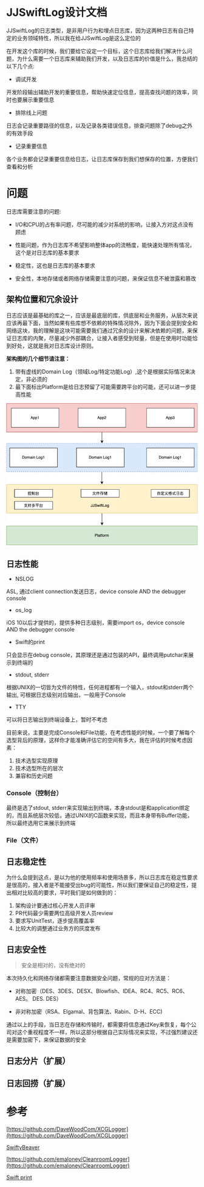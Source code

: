 # JJSwiftLog设计文档

JJSwiftLog的日志类型，是非用户行为和埋点日志库，因为这两种日志有自己特定的业务领域特性，所以我在给JJSwiftLog是这么定位的

在开发这个库的时候，我们要给它设定一个目标，这个日志库给我们解决什么问题，为什么需要一个日志库来辅助我们开发，以及日志库的价值是什么，我总结的以下几个点:

* 调试开发

开发阶段输出辅助开发的重要信息，帮助快速定位信息，提高查找问题的效率，同时也要展示重要信息

* 排除线上问题

日志会记录重要路径的信息，以及记录各类错误信息，排查问题除了debug之外的有效手段

* 记录重要信息

各个业务都会记录重要信息给日志，让日志库保存到我们想保存的位置，方便我们查看和分析

# 问题

日志库需要注意的问题:

* I/O和CPU的占有率问题，尽可能的减少对系统的影响，让接入方对这点没有顾虑

* 性能问题，作为日志库不希望影响整体app的流畅度，能快速处理所有情况，这个是对日志库的基本要求

* 稳定性，这也是日志库的基本要求

* 安全性，本地存储或者网络存储需要注意的问题，来保证信息不被泄露和篡改

## 架构位置和冗余设计

日志应该是最基础的库之一，应该是最底层的库，供底层和业务服务，从层次来说应该再最下面，当然如果有些库想不依赖的特殊情况除外，因为下面会提到安全和网络这块，我的理解是这块可能需要我们通过冗余的设计来解决依赖的问题，来保证日志库的内聚，尽量减少外部耦合，让接入者感受到轻量，但是在使用时功能恰到好处，这就是我对日志库设计原则。

__架构图的几个细节请注意：__

1. 带有虚线的Domain Log（领域Log/特定功能Log）,这个是根据实际情况来决定，非必须的
2. 最下面标出Platform是给日志预留了可能需要跨平台的可能，还可以进一步提高性能

![JJSwiftLog architecture](https://raw.githubusercontent.com/jezzmemo/JJSwiftLog/master/screenshots/architecture.png)

## 日志性能

* NSLOG

ASL, 通过client connection发送日志，device console AND the debugger console

* os_log

iOS 10以后才提供的，提供多种日志级别，需要import os，device console AND the debugger console

* Swift的print

只会显示在debug console，其原理还是通过包装的API，最终调用putchar来展示到终端的

* stdout, stderr

根据UNIX的一切皆为文件的特性，任何进程都有一个输入，stdout和stderr两个输出, 可根据日志级别对应输出，一般用于Console

* TTY

可以将日志输出到终端设备上，暂时不考虑


目前来说，主要是完成Console和File功能，在考虑性能的时候，一个要了解每个选型背后的原理，这样你才能准确评估它的空间有多大，我在评估的时候考虑因素：

1. 技术选型实现原理
2. 技术选型所在的层次
3. 兼容和历史问题

### Console（控制台）

最终是选了stdout, stderr来实现输出到终端，本身stdout是和application绑定的，而且系统层次较低，通过UNIX的C函数来实现，而且本身带有Buffer功能，所以最终选用它来展示到终端

### File（文件）

## 日志稳定性

为什么会提到这点，是以为他的使用频率和使用场景多，所以日志库在稳定性要求是很高的，接入者是不能接受出bug的可能性，所以我们要保证自己的稳定性，提出相对比较高的要求，平时我们是如何做到的：

1. 架构设计要通过核心开发人员评审
2. PR代码最少需要两位高级开发人员review
3. 要求写UnitTest，逐步提高覆盖率
4. 比较大的调整通过业务方的灰度发布

## 日志安全性

> 安全是相对的，没有绝对的

本次持久化和网络存储都需要注意数据安全问题，常规的应对方法是：

* 对称加密（DES、3DES、DESX、Blowfish、IDEA、RC4、RC5、RC6、AES。 DES. DES）

* 非对称加密（RSA、Elgamal、背包算法、Rabin、D-H、ECC)

通过以上的手段，当日志在存储和传输时，都需要将信息通过Key来恢复，每个公司对这个重视程度不一样，所以这部分根据自己实际情况来实现，不过强烈建议还是需要加密下，来保证数据的安全

## 日志分片（扩展）

## 日志回捞（扩展）

# 参考

[https://github.com/DaveWoodCom/XCGLogger](https://github.com/DaveWoodCom/XCGLogger)

[SwiftyBeaver](https://github.com/SwiftyBeaver/SwiftyBeaver)

[https://github.com/emaloney/CleanroomLogger](https://github.com/emaloney/CleanroomLogger)

[Swift print](https://github.com/sukeyang/blog-2/blob/master/articles/swift-print.md)